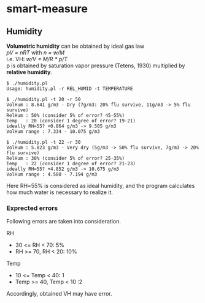 # smart-measure

## Humidity
**Volumetric humidity** can be obtained by ideal gas law  
_pV = nRT_ with _n = w/M_  
i.e. VH: _w/V = M/R * p/T_  
p is obtained by saturation vapor pressure (Tetens, 1930) multiplied by **relative humidity**.
```
$ ./humidity.pl
Usage: humidity.pl -r REL_HUMID -t TEMPERATURE
```
```
$ ./humidity.pl -t 20 -r 50
VolHum : 8.641 g/m3 - Dry (7g/m3: 20% flu survive, 11g/m3 -> 5% flu survive)
RelHum : 50% (consider 5% of error? 45-55%)
Temp   : 20 (consider 1 degree of error? 19-21)
ideally RH=55? +0.864 g/m3 -> 9.505 g/m3
VolHum range : 7.334 - 10.075 g/m3
```
```
$ ./humidity.pl -t 22 -r 30
VolHum : 5.823 g/m3 - Very dry (5g/m3 -> 50% flu survive, 7g/m3 -> 20% flu survive)
RelHum : 30% (consider 5% of error? 25-35%)
Temp   : 22 (consider 1 degree of error? 21-23)
ideally RH=55? +4.852 g/m3 -> 10.675 g/m3
VolHum range : 4.580 - 7.194 g/m3
```
Here RH=55% is considered as ideal humidity, and the program calculates how much water is necessary to realize it.

### Exprected errors
Following errors are taken into consideration.

RH
- 30 <= RH < 70: 5%
- RH >= 70, RH < 20: 10%

Temp
- 10 <= Temp < 40: 1
- Temp >= 40, Temp < 10 :2

Accordingly, obtained VH may have error.

